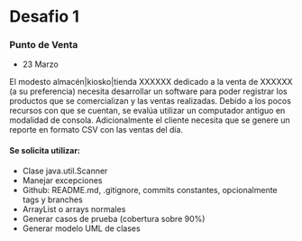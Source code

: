 # Desafio 1
### Punto de Venta
- 23 Marzo

El modesto almacén|kiosko|tienda XXXXXX dedicado a la venta de XXXXXX (a su preferencia) necesita desarrollar un software para poder registrar los productos que se comercializan y las ventas realizadas. Debido a los pocos recursos con que se cuentan, se evalúa utilizar un computador antiguo en modalidad de consola. Adicionalmente el cliente necesita que se genere un reporte en formato CSV con las ventas del día.

#### Se solicita utilizar:

- Clase java.util.Scanner
- Manejar excepciones
- Github: README.md, .gitignore, commits constantes, opcionalmente tags y branches
- ArrayList o arrays normales
- Generar casos de prueba (cobertura sobre 90%)
- Generar modelo UML de clases
